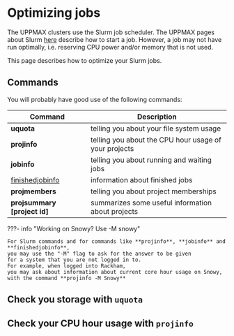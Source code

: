 # Optimizing jobs

The UPPMAX clusters use the Slurm job scheduler.
The UPPMAX pages about Slurm [here](slurm.md)
describe how to start a job.
However, a job may not have run optimally, i.e. reserving CPU power
and/or memory that is not used.

This page describes how to optimize your Slurm jobs.

## Commands

You will probably have good use of the following commands:

Command                                          |Description
-------------------------------------------------|--------------------------------------------------------
**uquota**                                       |telling you about your file system usage
**projinfo**                                     |telling you about the CPU hour usage of your projects
**jobinfo**                                      |telling you about running and waiting jobs
[finishedjobinfo](../software/finishedjobinfo.md)|information about finished jobs
**projmembers**                                  |telling you about project memberships
**projsummary [project id]**                     |summarizes some useful information about projects

???- info "Working on Snowy? Use -M snowy"

    For Slurm commands and for commands like **projinfo**, **jobinfo** and **finishedjobinfo**,
    you may use the "-M" flag to ask for the answer to be given
    for a system that you are not logged in to.
    For example, when logged into Rackham,
    you may ask about information about current core hour usage on Snowy,
    with the command **projinfo -M Snowy**

## Check you storage with ``uquota``

## Check your CPU hour usage with ``projinfo``
